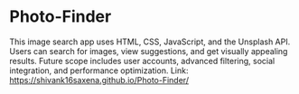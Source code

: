 # Photo-Finder
This image search app uses HTML, CSS, JavaScript, and the Unsplash API. Users can search for images, view suggestions, and get visually appealing results. Future scope includes user accounts, advanced filtering, social integration, and performance optimization.
Link: https://shivank16saxena.github.io/Photo-Finder/
